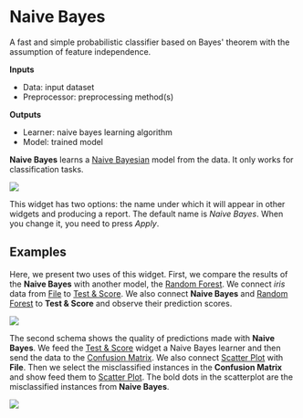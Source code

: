 Naive Bayes
===========

A fast and simple probabilistic classifier based on Bayes' theorem with the assumption of feature independence.

**Inputs**

- Data: input dataset
- Preprocessor: preprocessing method(s)

**Outputs**

- Learner: naive bayes learning algorithm
- Model: trained model

**Naive Bayes** learns a [Naive Bayesian](https://en.wikipedia.org/wiki/Naive_Bayes_classifier) model from the data. It only works for classification tasks.

![](images/NaiveBayes-stamped.png)

This widget has two options: the name under which it will appear in other widgets and producing a report. The default name is *Naive Bayes*. When you change it, you need to press *Apply*.

Examples
--------

Here, we present two uses of this widget. First, we compare the results of the
**Naive Bayes** with another model, the [Random Forest](../model/randomforest.md). We connect *iris* data from [File](../data/file.md) to [Test & Score](../evaluation/testandscore.md). We also connect **Naive Bayes** and [Random Forest](../model/randomforest.md) to **Test & Score** and observe their prediction scores.

![](images/NaiveBayes-classification.png)

The second schema shows the quality of predictions made with **Naive Bayes**. We feed the [Test & Score](../evaluation/testandscore.md) widget a Naive Bayes learner and then send the data to the [Confusion Matrix](../evaluation/confusionmatrix.md). We also connect [Scatter Plot](../visualize/scatterplot.md) with **File**. Then we select the misclassified instances in the **Confusion Matrix** and show feed them to [Scatter Plot](../visualize/scatterplot.md). The bold dots in the scatterplot are the misclassified instances from **Naive Bayes**.

![](images/NaiveBayes-visualize.png)
